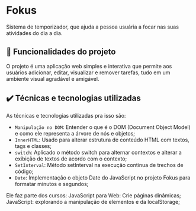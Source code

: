 # Fokus

Sistema de temporizador, que ajuda a pessoa usuária a focar nas suas atividades do dia a dia.

## 🔨 Funcionalidades do projeto
O projeto é uma aplicação web simples e interativa que permite aos usuários adicionar, editar, visualizar e remover tarefas, tudo em um ambiente visual agradável e amigável.

## ✔️ Técnicas e tecnologias utilizadas

As técnicas e tecnologias utilizadas pra isso são:

- `Manipulação no DOM`: Entender o que é o DOM (Document Object Model) e como ele representa a árvore de nós e objetos;
- `InnerHTML`: Usado para alterar estrutura de conteúdo HTML com textos, tags e classes;
- `switch`: Aplicado o método switch para alternar contextos e alterar a exibição de textos de acordo com o contexto;
- `SetInterval`: Método setInterval na execução contínua de trechos de código;
- `Date`: Implementação o objeto Date do JavaScript no projeto Fokus para formatar minutos e segundos;

Ele faz parte dos cursos:
JavaScript para Web: Crie páginas dinâmicas;
JavaScript: explorando a manipulação de elementos e da localStorage;
